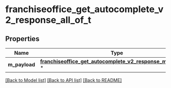 # franchiseoffice_get_autocomplete_v2_response_all_of_t

## Properties
Name | Type | Description | Notes
------------ | ------------- | ------------- | -------------
**m_payload** | [**franchiseoffice_get_autocomplete_v2_response_m_payload_t**](franchiseoffice_get_autocomplete_v2_response_m_payload.md) \* |  | 

[[Back to Model list]](../README.md#documentation-for-models) [[Back to API list]](../README.md#documentation-for-api-endpoints) [[Back to README]](../README.md)


